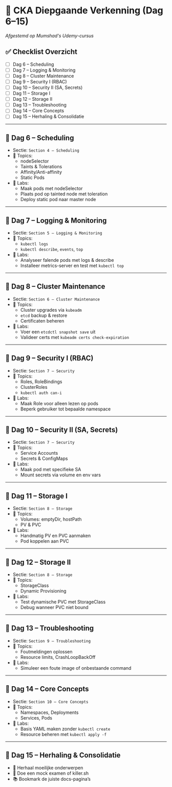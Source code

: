 # 🧠 CKA Diepgaande Verkenning (Dag 6–15)
_Afgestemd op Mumshad's Udemy-cursus_

## ✅ Checklist Overzicht
- [ ] Dag 6 – Scheduling
- [ ] Dag 7 – Logging & Monitoring
- [ ] Dag 8 – Cluster Maintenance
- [ ] Dag 9 – Security I (RBAC)
- [ ] Dag 10 – Security II (SA, Secrets)
- [ ] Dag 11 – Storage I
- [ ] Dag 12 – Storage II
- [ ] Dag 13 – Troubleshooting
- [ ] Dag 14 – Core Concepts
- [ ] Dag 15 – Herhaling & Consolidatie

---

## 📅 Dag 6 – Scheduling
- Sectie: `Section 4 – Scheduling`
- 📌 Topics:
  - nodeSelector
  - Taints & Tolerations
  - Affinity/Anti-affinity
  - Static Pods
- 🔧 Labs:
  - Maak pods met nodeSelector
  - Plaats pod op tainted node met toleration
  - Deploy static pod naar master node

---

## 📅 Dag 7 – Logging & Monitoring
- Sectie: `Section 5 – Logging & Monitoring`
- 📌 Topics:
  - `kubectl logs`
  - `kubectl describe`, `events`, `top`
- 🔧 Labs:
  - Analyseer falende pods met logs & describe
  - Installeer metrics-server en test met `kubectl top`

---

## 📅 Dag 8 – Cluster Maintenance
- Sectie: `Section 6 – Cluster Maintenance`
- 📌 Topics:
  - Cluster upgrades via `kubeadm`
  - `etcd` backup & restore
  - Certificaten beheren
- 🔧 Labs:
  - Voer een `etcdctl snapshot save` uit
  - Valideer certs met `kubeadm certs check-expiration`

---

## 📅 Dag 9 – Security I (RBAC)
- Sectie: `Section 7 – Security`
- 📌 Topics:
  - Roles, RoleBindings
  - ClusterRoles
  - `kubectl auth can-i`
- 🔧 Labs:
  - Maak Role voor alleen lezen op pods
  - Beperk gebruiker tot bepaalde namespace

---

## 📅 Dag 10 – Security II (SA, Secrets)
- Sectie: `Section 7 – Security`
- 📌 Topics:
  - Service Accounts
  - Secrets & ConfigMaps
- 🔧 Labs:
  - Maak pod met specifieke SA
  - Mount secrets via volume en env vars

---

## 📅 Dag 11 – Storage I
- Sectie: `Section 8 – Storage`
- 📌 Topics:
  - Volumes: emptyDir, hostPath
  - PV & PVC
- 🔧 Labs:
  - Handmatig PV en PVC aanmaken
  - Pod koppelen aan PVC

---

## 📅 Dag 12 – Storage II
- Sectie: `Section 8 – Storage`
- 📌 Topics:
  - StorageClass
  - Dynamic Provisioning
- 🔧 Labs:
  - Test dynamische PVC met StorageClass
  - Debug wanneer PVC niet bound

---

## 📅 Dag 13 – Troubleshooting
- Sectie: `Section 9 – Troubleshooting`
- 📌 Topics:
  - Foutmeldingen oplossen
  - Resource limits, CrashLoopBackOff
- 🔧 Labs:
  - Simuleer een foute image of onbestaande command

---

## 📅 Dag 14 – Core Concepts
- Sectie: `Section 10 – Core Concepts`
- 📌 Topics:
  - Namespaces, Deployments
  - Services, Pods
- 🔧 Labs:
  - Basis YAML maken zonder `kubectl create`
  - Resource beheren met `kubectl apply -f`

---

## 📅 Dag 15 – Herhaling & Consolidatie
- 🔁 Herhaal moeilijke onderwerpen
- 🧪 Doe een mock examen of killer.sh
- 📚 Bookmark de juiste docs-pagina’s
